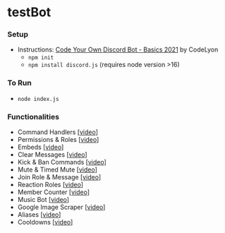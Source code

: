 # testBot

### Setup
- Instructions: [Code Your Own Discord Bot - Basics 2021](https://youtu.be/j_sD9udZnCk) by CodeLyon
  * ```npm init```
  * ```npm install discord.js``` (requires node version >16)

### To Run
- ```node index.js```

### Functionalities
- Command Handlers [[video](XXX)]
- Permissions & Roles [[video](XXX)]
- Embeds [[video](XXX)]
- Clear Messages [[video](XXX)]
- Kick & Ban Commands [[video](XXX)]
- Mute & Timed Mute [[video](XXX)]
- Join Role & Message [[video](XXX)]
- Reaction Roles [[video](XXX)]
- Member Counter [[video](XXX)]
- Music Bot [[video](XXX)]
- Google Image Scraper [[video](XXX)]
- Aliases [[video](XXX)]
- Cooldowns [[video](XXX)]
